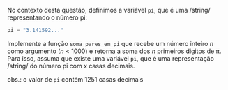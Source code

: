 No contexto desta questão, definimos a variável `pi`, que é uma /string/ representando o número pi:
```python
pi = "3.141592..."
```

Implemente a função `soma_pares_em_pi` que recebe um número inteiro _n_ como argumento (_n_ < 1000) e retorna a soma dos _n_ primeiros digitos de π. Para isso, assuma que existe uma variável `pi`, que é uma representação /string/ do número pi com x casas decimais.

obs.: o valor de `pi` contém 1251 casas decimais